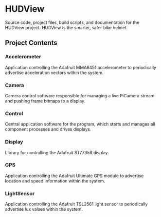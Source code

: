 # HUDView

Source code, project files, build scripts, and documentation for the HUDView project. HUDView is the smarter, safer bike helmet.

## Project Contents

### Accelerometer

Application controlling the Adafruit MMA8451 accelerometer to periodically advertise acceleration vectors within the system.

### Camera

Camera control software responsible for managing a live PiCamera stream and pushing frame bitmaps to a display.

### Control

Central application software for the program, which starts and manages all component processes and drives displays.

### Display

Library for controlling the Adafruit ST7735R display.

### GPS

Application controlling the Adafruit Ultimate GPS module to advertise location and speed information within the system.

### LightSensor

Application controlling the Adafruit TSL2561 light sensor to periodically advertise lux values within the system.

